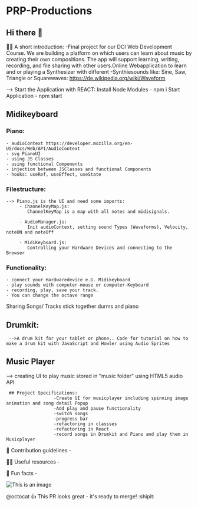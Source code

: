 # PRP-Productions

## Hi there 👋





🙋‍♀️ A short introduction:
  -Final project for our DCI Web Development Course.  We are building a platform on which users can learn about music by creating their own compositions.  The app     will support learning, writing, recording, and file sharing with other users.Online Webapplication to learn and or playing a Synthesizer with different         -Synthiesounds like: Sine, Saw, Triangle or Squarewaves:
                       https://de.wikipedia.org/wiki/Waveform

--> Start the Application with REACT:
	   Install Node Modules
		  - npm i
	   Start Application
		  - npm start

## Midikeyboard

### Piano:
	- audioContext https://developer.mozilla.org/en-US/docs/Web/API/AudioContext
	- svg PianoUI
	- using JS Classes 
	- using functional Components
	- injection between JSClasses and functional Components
	- hooks: useRef, useEffect, useState

### Filestructure:
	--> Piano.js is the UI and need some imports:
		 - ChannelKeyMap.js:
			ChannelKeyMap is a map with all notes and midisignals.

		 - AudioManager.js:
		 	Init audioContext, setting sound Types (Waveforms), Velocity, noteON and noteOff

		 - MidiKeyboard.js:
		 	Controlling your Hardware Devices and connecting to the Browser

 ### Functionality:
	- connect your Hardwaredevice e.G. Midikeyboard 
	- play sounds with computer-mouse or computer-Keyboard
	- recording, play, save your track.
	- You can change the octave range
	

Sharing Songs/ Tracks
stick together durms and piano

## Drumkit: 
     -->A drum kit for your tablet or phone.. Code for tutorial on how to make a drum kit with JavaScript and Howler using Audio Sprites




## Music Player

--> creating UI to play music stored in "music folder" using HTML5 audio API
     
     ## Project Specifications:
                      -Create UI for musicplayer including spinning image animation and song detail Popup
                      -Add play and pause functionality
                      -switch songs
                      -progress bar
                      -refactoring in classses
                      -refactoring in React
                      -record songs in Drumkit and Piano and play them in Musicplayer
		      

🌈 Contribution guidelines - 


👩‍💻 Useful resources - 


🍿 Fun facts -
		      
                      


<!--🧙 Remember, you can do mighty things with the power of [Markdown](https://docs.github.com/github/writing-on-github/getting-started-with-writing-and-formatting-on-github/basic-writing-and-formatting-syntax)
-->

![This is an image](https://myoctocat.com/assets/images/base-octocat.svg)

@octocat :+1: This PR looks great - it's ready to merge! :shipit:
